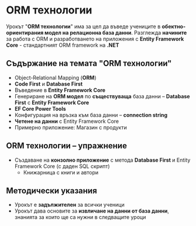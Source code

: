 # ORM технологии

Урокът "**ORM технологии**" има за цел да въведе учениците в **обектно-ориентирания модел на релационна база данни**. Разглежда **начините** за работа с ORM и разработването на приложения с **Entity Framework Core** - стандартният ORM framework на **.NET**

## Съдържание на темата "ORM технологии"
 - Object-Relational Mapping (**ORM**)
 - **Code First** и **Database First**
 - Въведение в **Entity Framework Core**
 - Генериране на **ORM модел** по **съществуваща** база данни – **Database First** с **Entity Framework Core**
 - **EF Core Power Tools**   
 - Конфигурация на връзка към база данни – **connection string**
 - **Четене на данни** с Entity Framework Core
 - Примерно приложение: Магазин с продукти

## ORM технологии – упражнениe
  - Създаване на **конзолно приложение** с метода **Database First** и Entity Framework Core (с даден SQL скрипт)
    - Книжарница с книги и автори

## Методически указания
  - Урокът е **задължителен** за всички ученици
  - Урокът дава основите за **извличане на данни от база данни**, знанията за които ще са нужни в следващите уроци
